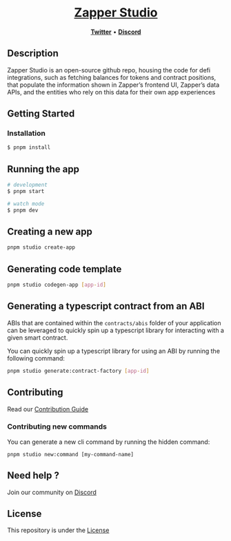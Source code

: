 <h1 align="center" style="border-bottom: none">
    <b>
        <a href="https://zapper.fi/">Zapper Studio</a><br>
    </b>
</h1>

<p align="center">
    <a href="https://twitter.com/zapper_fi"><b>Twitter</b></a> •
    <a href="https://zapper.fi/discord"><b>Discord</b></a>
</p>

## Description

Zapper Studio is an open-source github repo, housing the code for defi integrations, such as fetching balances for tokens and contract positions, that populate the information shown in Zapper’s frontend UI, Zapper’s data APIs, and the entities who rely on this data for their own app experiences

## Getting Started

### Installation

```bash
$ pnpm install
```

## Running the app

```bash
# development
$ pnpm start

# watch mode
$ pnpm dev
```

## Creating a new app

```bash
pnpm studio create-app
```

## Generating code template

```bash
pnpm studio codegen-app [app-id]
```

## Generating a typescript contract from an ABI

ABIs that are contained within the `contracts/abis` folder of your application can be leveraged
to quickly spin up a typescript library for interacting with a given smart contract.

You can quickly spin up a typescript library for using an ABI by running the following command:

```bash
pnpm studio generate:contract-factory [app-id]
```

## Contributing

Read our [Contribution Guide](contribution.md)

### Contributing new commands

You can generate a new cli command by running the hidden command:

```
pnpm studio new:command [my-command-name]
```

## Need help ?

Join our community on <a href="https://zapper.fi/discord">Discord</a>

## License

This repository is under the [License](LICENSE)
